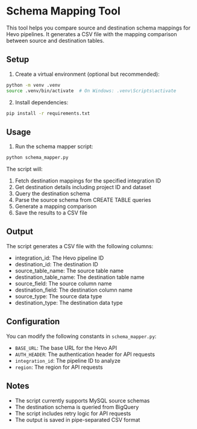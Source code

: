 # Schema Mapping Tool

This tool helps you compare source and destination schema mappings for Hevo pipelines. It generates a CSV file with the mapping comparison between source and destination tables.

## Setup

1. Create a virtual environment (optional but recommended):
```bash
python -m venv .venv
source .venv/bin/activate  # On Windows: .venv\Scripts\activate
```

2. Install dependencies:
```bash
pip install -r requirements.txt
```

## Usage

1. Run the schema mapper script:
```bash
python schema_mapper.py
```

The script will:
1. Fetch destination mappings for the specified integration ID
2. Get destination details including project ID and dataset
3. Query the destination schema
4. Parse the source schema from CREATE TABLE queries
5. Generate a mapping comparison
6. Save the results to a CSV file

## Output

The script generates a CSV file with the following columns:
- integration_id: The Hevo pipeline ID
- destination_id: The destination ID
- source_table_name: The source table name
- destination_table_name: The destination table name
- source_field: The source column name
- destination_field: The destination column name
- source_type: The source data type
- destination_type: The destination data type

## Configuration

You can modify the following constants in `schema_mapper.py`:
- `BASE_URL`: The base URL for the Hevo API
- `AUTH_HEADER`: The authentication header for API requests
- `integration_id`: The pipeline ID to analyze
- `region`: The region for API requests

## Notes

- The script currently supports MySQL source schemas
- The destination schema is queried from BigQuery
- The script includes retry logic for API requests
- The output is saved in pipe-separated CSV format 
